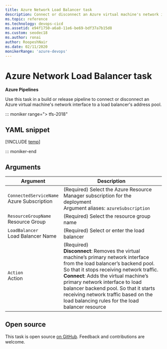 ```yaml
---
title: Azure Network Load Balancer task
description: Connect or disconnect an Azure virtual machine's network interface to a load balancer's address pool
ms.topic: reference
ms.technology: devops-cicd
ms.assetid: e94f1750-a6a8-11e6-be69-bdf37a7b15d8
ms.custom: seodec18
ms.author: ronai
author: RoopeshNair
ms.date: 02/11/2020
monikerRange: 'azure-devops'
---
```


# Azure Network Load Balancer task

**Azure Pipelines**

Use this task in a build or release pipeline to connect or disconnect an Azure virtual machine's network interface to a load balancer's address pool.

::: moniker range="> tfs-2018"

## YAML snippet

[!INCLUDE [temp](../includes/yaml/AzureNLBManagementV1.md)]

::: moniker-end

## Arguments

|Argument|Description|
|--- |--- |
|`ConnectedServiceName`<br/>Azure Subscription|(Required) Select the Azure Resource Manager subscription for the deployment <br/>Argument aliases: `azureSubscription`|
|`ResourceGroupName`<br/>Resource Group|(Required) Select the resource group name|
|`LoadBalancer`<br/>Load Balancer Name|(Required) Select or enter the load balancer|
|`Action`<br/>Action|(Required) <br/> **Disconnect**: Removes the virtual machine’s primary network interface from the load balancer’s backend pool. So that it stops receiving network traffic. <br/>**Connect**: Adds the virtual machine’s primary network interface to load balancer backend pool. So that it starts receiving network traffic based on the load balancing rules for the load balancer resource|

## Open source

This task is open source [on GitHub](https://github.com/Microsoft/azure-pipelines-tasks). Feedback and contributions are welcome.
